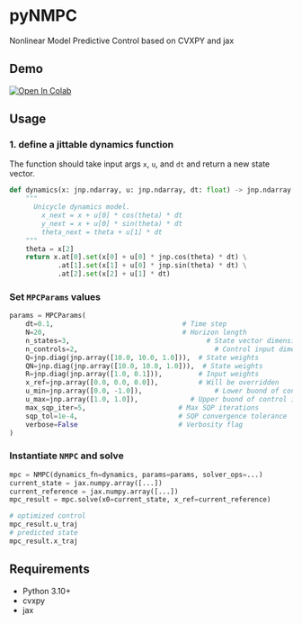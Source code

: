 # pyNMPC
Nonlinear Model Predictive Control based on CVXPY and jax

## Demo
[![Open In Colab](https://colab.research.google.com/assets/colab-badge.svg)](https://colab.research.google.com/github/shaoanlu/pyNMPC/blob/main/demo.ipynb)

## Usage
### 1. define a jittable dynamics function
The function should take input args `x`, `u`, and `dt` and return a new state vector.
```python
def dynamics(x: jnp.ndarray, u: jnp.ndarray, dt: float) -> jnp.ndarray:
    """
      Unicycle dynamics model.
        x_next = x + u[0] * cos(theta) * dt
        y_next = x + u[0] * sin(theta) * dt
        theta_next = theta + u[1] * dt
    """
    theta = x[2]
    return x.at[0].set(x[0] + u[0] * jnp.cos(theta) * dt) \
            .at[1].set(x[1] + u[0] * jnp.sin(theta) * dt) \
            .at[2].set(x[2] + u[1] * dt)
```

### Set `MPCParams` values
```python
params = MPCParams(
    dt=0.1,                                # Time step
    N=20,                                  # Horizon length
    n_states=3,                                  # State vector dimension
    n_controls=2,                                  # Control input dimension
    Q=jnp.diag(jnp.array([10.0, 10.0, 1.0])),  # State weights
    QN=jnp.diag(jnp.array([10.0, 10.0, 1.0])),  # State weights
    R=jnp.diag(jnp.array([1.0, 0.1])),         # Input weights
    x_ref=jnp.array([0.0, 0.0, 0.0]),          # Will be overridden
    u_min=jnp.array([0.0, -1.0]),                  # Lower buond of control input
    u_max=jnp.array([1.0, 1.0]),             # Upper buond of control input
    max_sqp_iter=5,                       # Max SQP iterations
    sqp_tol=1e-4,                         # SQP convergence tolerance
    verbose=False                         # Verbosity flag
)
```

### Instantiate `NMPC` and solve
```python
mpc = NMPC(dynamics_fn=dynamics, params=params, solver_ops=...)
current_state = jax.numpy.array([...])
current_reference = jax.numpy.array([...])
mpc_result = mpc.solve(x0=current_state, x_ref=current_reference)

# optimized control
mpc_result.u_traj
# predicted state
mpc_result.x_traj
```

## Requirements
- Python 3.10+
- cvxpy
- jax
